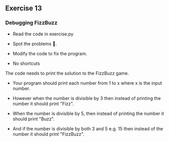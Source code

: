 ## Exercise 13
### Debugging FizzBuzz

- Read the code in exercise.py

- Spot the problems 🐞. 

- Modify the code to fix the program. 

- No shortcuts 


The code needs to print the solution to the FizzBuzz game.   

- Your program should print each number from 1 to x where x is the input number. 

- However when the number is divisible by 3 then instead of printing the number it should print "Fizz".   

- When the number is divisible by 5, then instead of printing the number it should print "Buzz". 

- And if the number is divisible by both 3 and 5 e.g. 15 then instead of the number it should print "FizzBuzz".
